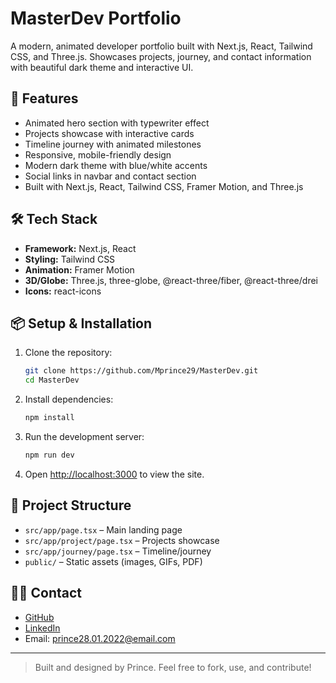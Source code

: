 # MasterDev Portfolio

A modern, animated developer portfolio built with Next.js, React, Tailwind CSS, and Three.js. Showcases projects, journey, and contact information with beautiful dark theme and interactive UI.

## 🚀 Features
- Animated hero section with typewriter effect
- Projects showcase with interactive cards
- Timeline journey with animated milestones
- Responsive, mobile-friendly design
- Modern dark theme with blue/white accents
- Social links in navbar and contact section
- Built with Next.js, React, Tailwind CSS, Framer Motion, and Three.js

## 🛠 Tech Stack
- **Framework:** Next.js, React
- **Styling:** Tailwind CSS
- **Animation:** Framer Motion
- **3D/Globe:** Three.js, three-globe, @react-three/fiber, @react-three/drei
- **Icons:** react-icons

## 📦 Setup & Installation
1. Clone the repository:
   ```bash
   git clone https://github.com/Mprince29/MasterDev.git
   cd MasterDev
   ```
2. Install dependencies:
   ```bash
   npm install
   ```
3. Run the development server:
   ```bash
   npm run dev
   ```
4. Open [http://localhost:3000](http://localhost:3000) to view the site.

## 📁 Project Structure
- `src/app/page.tsx` – Main landing page
- `src/app/project/page.tsx` – Projects showcase
- `src/app/journey/page.tsx` – Timeline/journey
- `public/` – Static assets (images, GIFs, PDF)

## 🙋‍♂️ Contact
- [GitHub](https://github.com/Mprince29)
- [LinkedIn](https://www.linkedin.com/in/master-prince-83609b257/)
- Email: prince28.01.2022@email.com

---

> Built and designed by Prince. Feel free to fork, use, and contribute!
